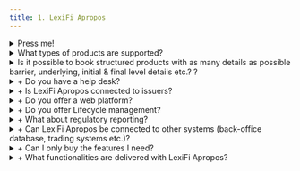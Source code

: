 ```yaml
---
title: 1. LexiFi Apropos
---
```


<details>
        <summary>Press me!</summary><br>

       hello

</details>

<details>
      <summary> What types of products are supported?
</summary>
      
LexiFi allows to book any derivative or structured product no matter the level of complexity with a variety of methods, from automatic to manual. Find out more on the following page: https://www.lexifi.com/features/product_definition/
</details>

<details>
      <summary>
Is it possible to book structured products with as many details as possible barrier, underlying, initial & final level details etc.? ?
</summary>
      
Indeed. All product details are inputted in the system and updated as lifecycle events occur. Find out more on the following page: https://www.lexifi.com/features/product_definition/

</details>

<details>
      <summary>+ Do you have a help desk?
</summary>
      
LexiFi gives access to premium support services. Our support team members come from engineering and financial markets backgrounds. LexiFi developers and quants are available to help in specific technical matters. Learn more in the following page: https://www.lexifi.com/solutions/services/ 
</details>

<details>
      <summary>+ Is LexiFi Apropos connected to issuers?
</summary>
      
No LexiFi Apropos is not connected to specific issuers.
</details>

<details>
      <summary>+ Do you offer a web platform?
</summary>
      
Yes. LexiFi offers a web platform as well as APIs for users to feed third party web platforms. LexiFi web allows launching personalized web portals by clients’ rules under their own brands. It could be a collaborative internal web platform, with specific accesses to each team. Many clients also offer login access to investors.  Learn more: https://www.lexifi.com/features/lexifi_web_application/ 
</details>

<details>
      <summary>+ Do you offer Lifecycle management?
</summary>
      
Lifecycle management is at the heart of LexiFi’s technology. Users receive notifications and take relevant actions in few clicks. Products are updated automatically across all features allowing to automatically update documents, reports and analytical metrics automatic. Learn more:  https://www.lexifi.com/features/lifecycle_management/ 
</details>

<details>
      <summary>+ What about regulatory reporting? 
</summary>
      
LexiFi allows for creating and automating regulatory reports and provides users with auditing capabilities. Users customize reporting views to match corporate and regulatory needs and improve monitoring activities with LexiFi’s alerts system. Learn more: https://www.lexifi.com/features/reporting_tools/ 
</details>

<details>
      <summary>+ Can LexiFi Apropos be connected to other systems (back-office database, trading systems etc.)?
</summary>
      
LexiFi allows for creating and automating regulatory reports and provides users with auditing capabilities. Users customize reporting views to match corporate and regulatory needs and improve monitoring activities with LexiFi’s alerts system. Learn more: https://www.lexifi.com/features/reporting_tools/ 
</details>

<details>
      <summary>+ Can I only buy the features I need?
</summary>
      
LexiFi is an integrated software. Of course, you can always contact us, so that we adapt the commercial offer to your specific needs.  https://www.lexifi.com/contact/ 
</details>

<details>
      <summary>+ What functionalities are delivered with LexiFi Apropos? 
</summary>
      
LexiFi Apropos comes with many tools: booking, lifecycle event management, reporting, document generation, risk management tools, pricing, structuring and the list is long. Learn more: https://www.lexifi.com/features/ 
</details>
